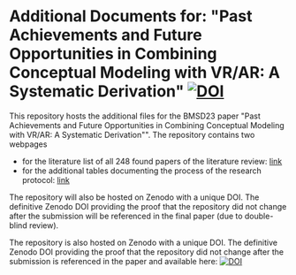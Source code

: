 
# Additional Documents for: "Past Achievements and Future Opportunities in Combining Conceptual Modeling with VR/AR: A Systematic Derivation" [![DOI](https://zenodo.org/badge/DOI/10.5281/zenodo.7794278.svg)](https://doi.org/10.5281/zenodo.7794278)



This repository hosts the additional files for the BMSD23 paper "Past Achievements and Future Opportunities in Combining Conceptual Modeling with VR/AR: A Systematic Derivation"".
The repository contains two webpages 
- for the literature list of all 248 found papers of the literature review: [link](https://fabian-muff.github.io/BMSD23/)
- for the additional tables documenting the process of the research protocol: [link](https://fabian-muff.github.io/BMSD23/additional_tables.html)

The repository will also be hosted on Zenodo with a unique DOI. The definitive Zenodo DOI providing the proof that the repository did not change after the submission will be referenced in the final paper (due to double-blind review).


The repository is also hosted on Zenodo with a unique DOI. The definitive Zenodo DOI providing the proof that the repository did not change after the submission is referenced in the paper and available here: [![DOI](https://zenodo.org/badge/DOI/10.5281/zenodo.7794278.svg)](https://doi.org/10.5281/zenodo.7794278)

